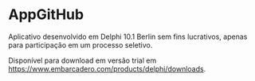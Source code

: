 # AppGitHub


Aplicativo desenvolvido em Delphi 10.1 Berlin sem fins lucrativos, apenas para participação em um processo seletivo.

Disponível para download em versão trial em https://www.embarcadero.com/products/delphi/downloads.

